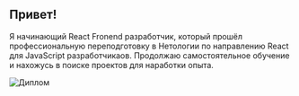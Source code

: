 ## Привет!
Я начинающий React Fronend разработчик, который прошёл профессиональную переподготовку в Нетологии по направлению React для JavaScript разработчикаов.
Продолжаю самостоятельное обучение и нахожусь в поиске проектов для наработки опыта.

![Диплом](https://disk.yandex.ru/client/disk/%24/IT/%D0%94%D0%B8%D0%BF%D0%BB%D0%BE%D0%BC%D1%8B?idApp=client&dialog=slider&idDialog=%2Fdisk%2F%24%2FIT%2F%D0%94%D0%B8%D0%BF%D0%BB%D0%BE%D0%BC%D1%8B%2F%D0%A3%D0%B4%D0%BE%D1%81%D1%82%D0%BE%D0%B2%D0%B5%D1%80%D0%B5%D0%BD%D0%B8%D0%B5%20Netology.jpg "Диплом")
